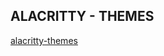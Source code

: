 ## ALACRITTY - THEMES


[alacritty-themes](https://www.npmjs.com/package/alacritty-themes "alacritty-themes")
